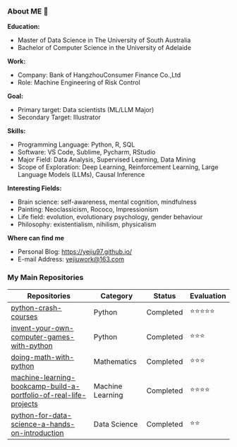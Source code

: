 ### About ME 👋

**Education:** 

- Master of Data Science in The University of South Australia
- Bachelor of Computer Science in the University of Adelaide

**Work:**

- Company: Bank of HangzhouConsumer Finance Co.,Ltd
- Role: Machine Engineering of Risk Control

**Goal:** 

- Primary target: Data scientists (ML/LLM Major)
- Secondary Target: Illustrator

**Skills:**

- Programming Language: Python, R, SQL
- Software: VS Code, Sublime, Pycharm, RStudio
- Major Field: Data Analysis, Supervised Learning, Data Mining
- Scope of Exploration: Deep Learning, Reinforcement Learning, Large Language Models (LLMs), Causal Inference

**Interesting Fields:**

- Brain science: self-awareness, mental cognition, mindfulness
- Painting: Neoclassicism, Rococo, Impressionism
- Life field: evolution, evolutionary psychology, gender behaviour
- Philosophy: existentialism, nihilism, physicalism

**Where can find me**

- Personal Blog: https://yejiu97.github.io/
- E-mail Address: yejiuwork@163.com

### My Main Repositories

| Repositories                                                 | Category         | Status    | Evaluation |
| ------------------------------------------------------------ | ---------------- | --------- | ---------- |
| [python-crash-courses](https://github.com/YeJiu97/python-crash-courses) | Python           | Completed | ⭐⭐⭐⭐⭐      |
| [invent-your-own-computer-games-with-python](https://github.com/YeJiu97/invent-your-own-computer-games-with-python) | Python           | Completed | ⭐⭐⭐        |
| [doing-math-with-python](https://github.com/YeJiu97/doing-math-with-python) | Mathematics      | Completed | ⭐⭐⭐        |
| [machine-learning-bookcamp-build-a-portfolio-of-real-life-projects](https://github.com/YeJiu97/machine-learning-bookcamp-build-a-portfolio-of-real-life-projects) | Machine Learning | Completed | ⭐⭐⭐⭐       |
| [python-for-data-science-a-hands-on-introduction](https://github.com/YeJiu97/python-for-data-science-a-hands-on-introduction) | Data Science     | Completed | ⭐⭐         |



<!--
**YeJiu97/YeJiu97** is a ✨ _special_ ✨ repository because its `README.md` (this file) appears on your GitHub profile.

Here are some ideas to get you started:

- 🔭 I’m currently working on ...
- 🌱 I’m currently learning ...
- 👯 I’m looking to collaborate on ...
- 🤔 I’m looking for help with ...
- 💬 Ask me about ...
- 📫 How to reach me: ...
- 😄 Pronouns: ...
- ⚡ Fun fact: ...
-->
